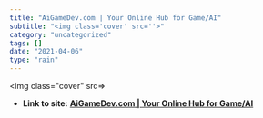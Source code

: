 ```yaml
---
title: "AiGameDev.com | Your Online Hub for Game/AI"
subtitle: "<img class='cover' src=''>"
category: "uncategorized"
tags: []
date: "2021-04-06"
type: "rain"
---
```

<img class="cover" src=>


* **Link to site:** **[AiGameDev.com | Your Online Hub for Game/AI](http://aigamedev.com)**